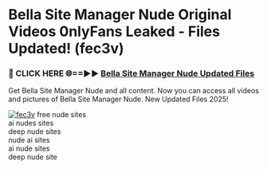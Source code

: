 # Bella Site Manager Nude Original Videos 0nlyFans Leaked - Files Updated! (fec3v)

<h3>🔴 CLICK HERE 🌐==►► <a href="https://tinyurl.com/52m3yx9h" rel="nofollow">Bella Site Manager Nude Updated Files</a></h3>

Get Bella Site Manager Nude and all content. Now you can access all videos and pictures of Bella Site Manager Nude. New Updated Files 2025!

[![fec3v](https://i.imgur.com/TnHtlc8.gif)](https://tinyurl.com/52m3yx9h)
free nude sites<br>
ai nudes sites<br>
deep nude sites<br>
nude ai sites<br>
ai nude sites<br>
deep nude site